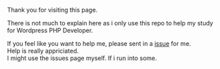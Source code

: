 Thank you for visiting this page.

There is not much to explain here as i only use this repo to help my study for Wordpress PHP Developer.

If you feel like you want to help me, please sent in a <a href="https://github.com/Smoshed/WPphpCourse/issues">issue</a> for me. <br>
Help is really appriciated. <br>
I might use the issues page myself. If i run into some.
